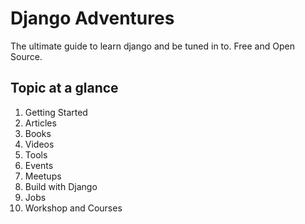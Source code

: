 # Django Adventures

The ultimate guide to learn django and be tuned in to. Free and Open Source.

## Topic at a glance

1. Getting Started
2. Articles
3. Books
4. Videos
5. Tools
6. Events
7. Meetups
8. Build with Django 
9. Jobs
10. Workshop and Courses

